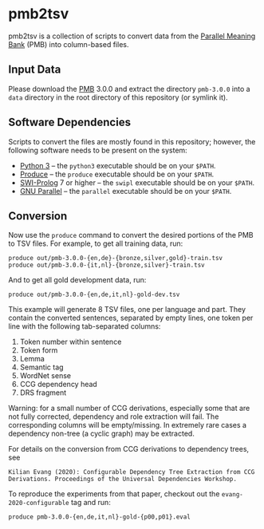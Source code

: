 pmb2tsv
=======

pmb2tsv is a collection of scripts to convert data from the [Parallel Meaning
Bank](https://pmb.let.rug.nl) (PMB) into column-based files.

Input Data
----------

Please download the [PMB](https://pmb.let.rug.nl) 3.0.0 and extract the
directory `pmb-3.0.0` into a `data` directory in the root directory of this
repository (or symlink it).

Software Dependencies
---------------------

Scripts to convert the files are mostly found in this repository; however, the
following software needs to be present on the system:

* [Python 3](https://www.python.org) – the `python3` executable should be on
  your `$PATH`.
* [Produce](https://github.com/texttheater/produce) – the `produce` executable
  should be on your `$PATH`.
* [SWI-Prolog](https://www.swi-prolog.org) 7 or higher – the `swipl` executable
  should be on your `$PATH`.
* [GNU Parallel](https://www.gnu.org/software/parallel/) – the `parallel`
  executable should be on your `$PATH`.

Conversion
----------

Now use the `produce` command to convert the desired portions of the PMB to TSV
files. For example, to get all training data, run:

    produce out/pmb-3.0.0-{en,de}-{bronze,silver,gold}-train.tsv
    produce out/pmb-3.0.0-{it,nl}-{bronze,silver}-train.tsv

And to get all gold development data, run:

    produce out/pmb-3.0.0-{en,de,it,nl}-gold-dev.tsv

This example will generate 8 TSV files, one per language and part. They contain
the converted sentences, separated by empty lines, one token per line with the
following tab-separated columns:

1. Token number within sentence
2. Token form
3. Lemma
4. Semantic tag
3. WordNet sense
4. CCG dependency head
5. DRS fragment

Warning: for a small number of CCG derivations, especially some that are not
fully corrected, dependency and role extraction will fail. The corresponding
columns will be empty/missing. In extremely rare cases a dependency non-tree (a
cyclic graph) may be extracted.

For details on the conversion from CCG derivations to dependency trees, see

    Kilian Evang (2020): Configurable Dependency Tree Extraction from CCG
    Derivations. Proceedings of the Universal Dependencies Workshop.

To reproduce the experiments from that paper, checkout out the
`evang-2020-configurable` tag and run:

    produce pmb-3.0.0-{en,de,it,nl}-gold-{p00,p01}.eval
